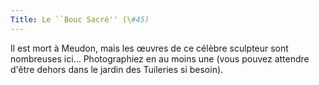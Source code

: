 ```yaml
---
Title: Le ``Bouc Sacré'' (\#45)
---
```


Il est mort à Meudon, mais les œuvres de ce célèbre sculpteur sont nombreuses ici…
Photographiez en au moins une (vous pouvez attendre d'être dehors dans le jardin des Tuileries si besoin).
